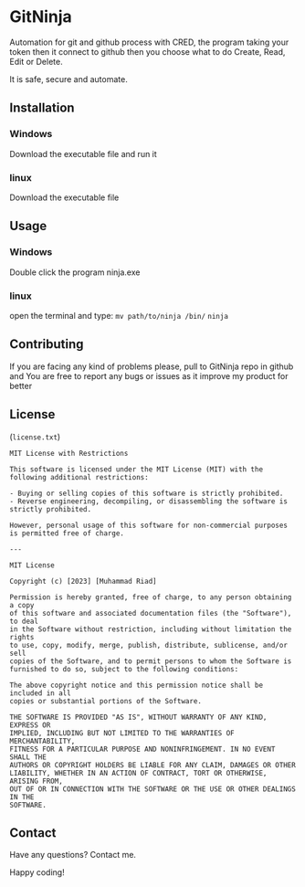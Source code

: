 # GitNinja

Automation for git and github process with CRED, the program taking your token then it connect to github then you choose what to do Create, Read, Edit or Delete.

It is safe, secure and automate.

## Installation

### Windows
Download the executable file and run it

### linux
Download the executable file 

## Usage
### Windows
Double click the program ninja.exe

### linux
open the terminal and type:
    `mv path/to/ninja /bin/`
    `ninja`

## Contributing

If you are facing any kind of problems please, pull to GitNinja repo in github and
You are free to report any bugs or issues as it improve my product for better

## License

(`license.txt`)
```
MIT License with Restrictions

This software is licensed under the MIT License (MIT) with the following additional restrictions:

- Buying or selling copies of this software is strictly prohibited.
- Reverse engineering, decompiling, or disassembling the software is strictly prohibited.

However, personal usage of this software for non-commercial purposes is permitted free of charge.

---

MIT License

Copyright (c) [2023] [Muhammad Riad]

Permission is hereby granted, free of charge, to any person obtaining a copy
of this software and associated documentation files (the "Software"), to deal
in the Software without restriction, including without limitation the rights
to use, copy, modify, merge, publish, distribute, sublicense, and/or sell
copies of the Software, and to permit persons to whom the Software is
furnished to do so, subject to the following conditions:

The above copyright notice and this permission notice shall be included in all
copies or substantial portions of the Software.

THE SOFTWARE IS PROVIDED "AS IS", WITHOUT WARRANTY OF ANY KIND, EXPRESS OR
IMPLIED, INCLUDING BUT NOT LIMITED TO THE WARRANTIES OF MERCHANTABILITY,
FITNESS FOR A PARTICULAR PURPOSE AND NONINFRINGEMENT. IN NO EVENT SHALL THE
AUTHORS OR COPYRIGHT HOLDERS BE LIABLE FOR ANY CLAIM, DAMAGES OR OTHER
LIABILITY, WHETHER IN AN ACTION OF CONTRACT, TORT OR OTHERWISE, ARISING FROM,
OUT OF OR IN CONNECTION WITH THE SOFTWARE OR THE USE OR OTHER DEALINGS IN THE
SOFTWARE.
```

## Contact

Have any questions? Contact me.

Happy coding!
